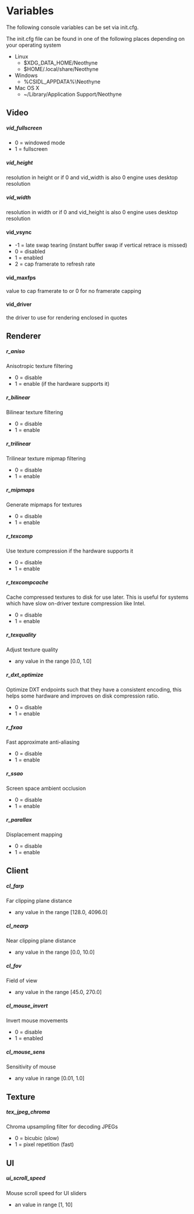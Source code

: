# Variables

The following console variables can be set via init.cfg.

The init.cfg file can be found in one of the following places depending on your
operating system

* Linux
    * $XDG_DATA_HOME/Neothyne
    * $HOME/.local/share/Neothyne
* Windows
    * %CSIDL_APPDATA%\\Neothyne
* Mac OS X
    * ~/Library/Application Support/Neothyne


## Video
##### vid_fullscreen
* 0 = windowed mode
* 1 = fullscreen

##### vid_height
resolution in height or if 0 and vid_width is also 0 engine uses desktop resolution

##### vid_width
resolution in width or if 0 and vid_height is also 0 engine uses desktop resolution

#### vid_vsync
* -1 = late swap tearing (instant buffer swap if vertical retrace is missed)
* 0 = disabled
* 1 = enabled
* 2 = cap framerate to refresh rate

#### vid_maxfps
value to cap framerate to or 0 for no framerate capping

#### vid_driver
the driver to use for rendering enclosed in quotes


## Renderer

##### r_aniso
Anisotropic texture filtering

* 0 = disable
* 1 = enable (if the hardware supports it)

##### r_bilinear
Bilinear texture filtering

* 0 = disable
* 1 = enable

##### r_trilinear
Trilinear texture mipmap filtering

* 0 = disable
* 1 = enable

##### r_mipmaps
Generate mipmaps for textures

* 0 = disable
* 1 = enable

##### r_texcomp
Use texture compression if the hardware supports it

* 0 = disable
* 1 = enable

##### r_texcompcache
Cache compressed textures to disk for use later. This is useful for systems which have slow on-driver texture compression like Intel.

* 0 = disable
* 1 = enable

##### r_texquality
Adjust texture quality

* any value in the range [0.0, 1.0]

##### r_dxt_optimize
Optimize DXT endpoints such that they have a consistent encoding, this helps some hardware and improves on disk compression ratio.

* 0 = disable
* 1 = enable

##### r_fxaa
Fast approximate anti-aliasing

* 0 = disable
* 1 = enable

##### r_ssao
Screen space ambient occlusion

* 0 = disable
* 1 = enable

##### r_parallax
Displacement mapping

* 0 = disable
* 1 = enable


## Client
##### cl_farp
Far clipping plane distance

* any value in the range [128.0, 4096.0]

##### cl_nearp
Near clipping plane distance

* any value in the range [0.0, 10.0]

##### cl_fov
Field of view

* any value in the range [45.0, 270.0]

##### cl_mouse_invert
Invert mouse movements

* 0 = disable
* 1 = enabled

##### cl_mouse_sens
Sensitivity of mouse

* any value in range [0.01, 1.0]


## Texture
##### tex_jpeg_chroma
Chroma upsampling filter for decoding JPEGs

* 0 = bicubic (slow)
* 1 = pixel repetition (fast)

## UI
##### ui_scroll_speed
Mouse scroll speed for UI sliders

* an value in range [1, 10]

